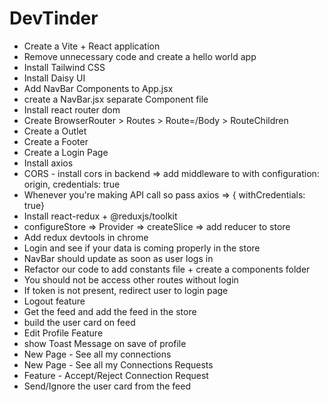 # DevTinder

- Create a Vite + React application 
- Remove unnecessary code and create a hello world app
- Install Tailwind CSS
- Install Daisy UI
- Add NavBar Components to App.jsx
- create a NavBar.jsx separate Component file
- Install react router dom
- Create BrowserRouter > Routes > Route=/Body > RouteChildren
- Create a Outlet
- Create a Footer
- Create a Login Page
- Install axios
- CORS - install cors in backend => add middleware to with configuration: origin, credentials: true
- Whenever you're making API call so pass axios => { withCredentials: true}
- Install react-redux + @reduxjs/toolkit 
- configureStore => Provider => createSlice => add reducer to store 
- Add redux devtools in chrome
- Login and see if your data is coming properly in the store
- NavBar should update as soon as user logs in
- Refactor our code to add constants file + create a components folder
- You should not be access other routes without login
- If token is not present, redirect user to login page 
- Logout feature
- Get the feed and add the feed in the store
- build the user card on feed
- Edit Profile Feature
- show Toast Message on save of profile
- New Page - See all my connections 
- New Page - See all my Connections Requests  
- Feature - Accept/Reject Connection Request
- Send/Ignore the user card from the feed